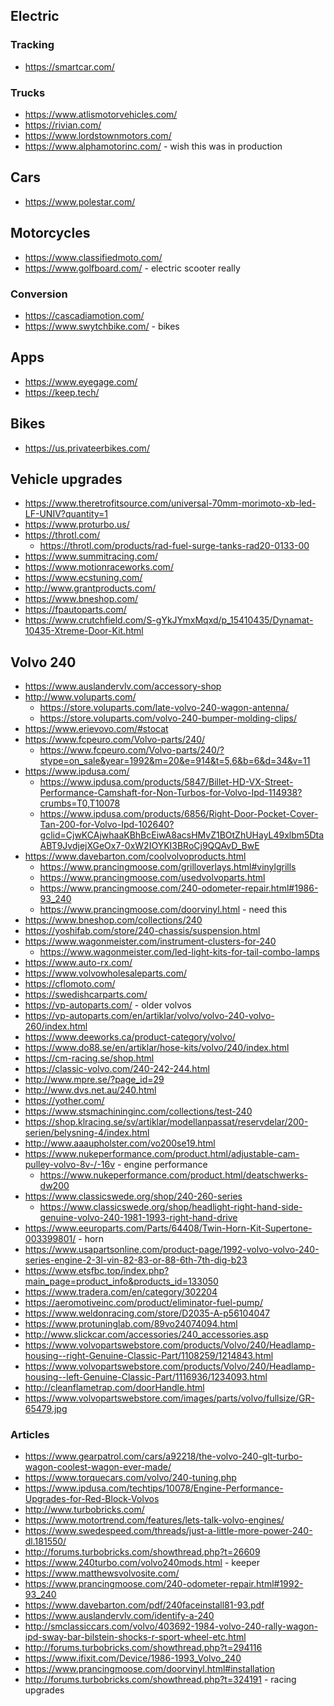 

## Electric

### Tracking 
* https://smartcar.com/

### Trucks
* https://www.atlismotorvehicles.com/
* https://rivian.com/
* https://www.lordstownmotors.com/
* https://www.alphamotorinc.com/ - wish this was in production

## Cars
* https://www.polestar.com/

## Motorcycles
* https://www.classifiedmoto.com/
* https://www.golfboard.com/ - electric scooter really

### Conversion
* https://cascadiamotion.com/
* https://www.swytchbike.com/ - bikes


## Apps
* https://www.eyegage.com/
* https://keep.tech/

## Bikes
* https://us.privateerbikes.com/

## Vehicle upgrades
* https://www.theretrofitsource.com/universal-70mm-morimoto-xb-led-LF-UNIV?quantity=1
* https://www.proturbo.us/
* https://throtl.com/
    * https://throtl.com/products/rad-fuel-surge-tanks-rad20-0133-00
* https://www.summitracing.com/
* https://www.motionraceworks.com/
* https://www.ecstuning.com/
* http://www.grantproducts.com/
* https://www.bneshop.com/
* https://fpautoparts.com/
* https://www.crutchfield.com/S-gYkJYmxMqxd/p_15410435/Dynamat-10435-Xtreme-Door-Kit.html

## Volvo 240
* https://www.auslandervlv.com/accessory-shop
* http://www.voluparts.com/
    * https://store.voluparts.com/late-volvo-240-wagon-antenna/
    * https://store.voluparts.com/volvo-240-bumper-molding-clips/
* https://www.erievovo.com/#stocat
* https://www.fcpeuro.com/Volvo-parts/240/
    * https://www.fcpeuro.com/Volvo-parts/240/?stype=on_sale&year=1992&m=20&e=914&t=5,6&b=6&d=34&v=11
* https://www.ipdusa.com/
    * https://www.ipdusa.com/products/5847/Billet-HD-VX-Street-Performance-Camshaft-for-Non-Turbos-for-Volvo-Ipd-114938?crumbs=T0,T10078
    * https://www.ipdusa.com/products/6856/Right-Door-Pocket-Cover-Tan-200-for-Volvo-Ipd-102640?gclid=CjwKCAjwhaaKBhBcEiwA8acsHMvZ1BOtZhUHayL49xlbm5DtaABT9JvdjejXGeOx7-0xW2IOYKI3BRoCj9QQAvD_BwE
* https://www.davebarton.com/coolvolvoproducts.html
    * https://www.prancingmoose.com/grilloverlays.html#vinylgrills
    * https://www.prancingmoose.com/usedvolvoparts.html
    * https://www.prancingmoose.com/240-odometer-repair.html#1986-93_240
    * https://www.prancingmoose.com/doorvinyl.html - need this 
* https://www.bneshop.com/collections/240
* https://yoshifab.com/store/240-chassis/suspension.html
* https://www.wagonmeister.com/instrument-clusters-for-240
    * https://www.wagonmeister.com/led-light-kits-for-tail-combo-lamps
* https://www.auto-rx.com/
* https://www.volvowholesaleparts.com/
* https://cflomoto.com/
* https://swedishcarparts.com/
* https://vp-autoparts.com/ - older volvos
* https://vp-autoparts.com/en/artiklar/volvo/volvo-240-volvo-260/index.html
* https://www.deeworks.ca/product-category/volvo/
* https://www.do88.se/en/artiklar/hose-kits/volvo/240/index.html
* https://cm-racing.se/shop.html
* https://classic-volvo.com/240-242-244.html
* http://www.mpre.se/?page_id=29
* http://www.dvs.net.au/240.html
* https://yother.com/
* https://www.stsmachininginc.com/collections/test-240
* https://shop.klracing.se/sv/artiklar/modellanpassat/reservdelar/200-serien/belysning-4/index.html
* http://www.aaaupholster.com/vo200se19.html
* https://www.nukeperformance.com/product.html/adjustable-cam-pulley-volvo-8v-/-16v - engine performance
    * https://www.nukeperformance.com/product.html/deatschwerks-dw200
* https://www.classicswede.org/shop/240-260-series
    * https://www.classicswede.org/shop/headlight-right-hand-side-genuine-volvo-240-1981-1993-right-hand-drive
* https://www.eeuroparts.com/Parts/64408/Twin-Horn-Kit-Supertone-003399801/ - horn
* https://www.usapartsonline.com/product-page/1992-volvo-volvo-240-series-engine-2-3l-vin-82-83-or-88-6th-7th-dig-b23
* https://www.etsfbc.top/index.php?main_page=product_info&products_id=133050
* https://www.tradera.com/en/category/302204
* https://aeromotiveinc.com/product/eliminator-fuel-pump/
* https://www.weldonracing.com/store/D2035-A-p56104047
* https://www.protuninglab.com/89vo24074094.html
* http://www.slickcar.com/accessories/240_accessories.asp
* https://www.volvopartswebstore.com/products/Volvo/240/Headlamp-housing--right-Genuine-Classic-Part/1108259/1214843.html
* https://www.volvopartswebstore.com/products/Volvo/240/Headlamp-housing--left-Genuine-Classic-Part/1116936/1234093.html
* http://cleanflametrap.com/doorHandle.html
* https://www.volvopartswebstore.com/images/parts/volvo/fullsize/GR-65479.jpg

### Articles
* https://www.gearpatrol.com/cars/a92218/the-volvo-240-glt-turbo-wagon-coolest-wagon-ever-made/
* https://www.torquecars.com/volvo/240-tuning.php
* https://www.ipdusa.com/techtips/10078/Engine-Performance-Upgrades-for-Red-Block-Volvos
* http://www.turbobricks.com/
* https://www.motortrend.com/features/lets-talk-volvo-engines/
* https://www.swedespeed.com/threads/just-a-little-more-power-240-dl.181550/
* http://forums.turbobricks.com/showthread.php?t=26609
* https://www.240turbo.com/volvo240mods.html - keeper
* https://www.matthewsvolvosite.com/
* https://www.prancingmoose.com/240-odometer-repair.html#1992-93_240
* https://www.davebarton.com/pdf/240faceinstall81-93.pdf
* https://www.auslandervlv.com/identify-a-240
* http://smclassiccars.com/volvo/403692-1984-volvo-240-rally-wagon-ipd-sway-bar-bilstein-shocks-r-sport-wheel-etc.html
* http://forums.turbobricks.com/showthread.php?t=294116
* https://www.ifixit.com/Device/1986-1993_Volvo_240
* https://www.prancingmoose.com/doorvinyl.html#installation
* http://forums.turbobricks.com/showthread.php?t=324191 - racing upgrades